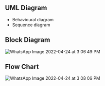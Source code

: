 ## UML Diagram
-   Behavioural diagram
-   Sequence diagram
## Block Diagram
![WhatsApp Image 2022-04-24 at 3 06 49 PM](https://user-images.githubusercontent.com/101260690/164970210-6291423a-cd09-4257-99d7-25b415dcf2ec.jpeg)
## Flow Chart
![WhatsApp Image 2022-04-24 at 3 08 06 PM](https://user-images.githubusercontent.com/101260690/164970235-a6777207-3a7d-4630-9ea7-95251278a6ab.jpeg)
